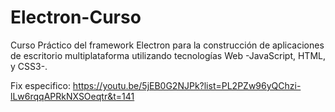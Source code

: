 # Electron-Curso
Curso Práctico del framework Electron para la construcción de aplicaciones de escritorio multiplataforma utilizando tecnologías Web -JavaScript, HTML, y CSS3-.

Fix especifico: https://youtu.be/5jEB0G2NJPk?list=PL2PZw96yQChzi-lLw6rqqAPRkNXSOeqtr&t=141
